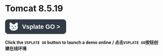 # Tomcat 8.5.19

<a href="https://www.vsplate.com/?docker-compose=https://github.com/vsplate/dcenvs/tomcat/8.5.19"><img alt="VSPLATE GO" src="https://raw.githubusercontent.com/vsplate/images/master/vsgo_btn.png" width="200px"></a>

**Click the `VSPLATE GO` button to launch a demo online / 点击`VSPLATE GO`按钮创建在线环境**